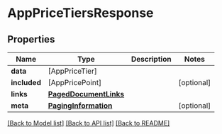 # AppPriceTiersResponse

## Properties
Name | Type | Description | Notes
------------ | ------------- | ------------- | -------------
**data** | [AppPriceTier] |  | 
**included** | [AppPricePoint] |  | [optional] 
**links** | [**PagedDocumentLinks**](PagedDocumentLinks.md) |  | 
**meta** | [**PagingInformation**](PagingInformation.md) |  | [optional] 

[[Back to Model list]](../README.md#documentation-for-models) [[Back to API list]](../README.md#documentation-for-api-endpoints) [[Back to README]](../README.md)


